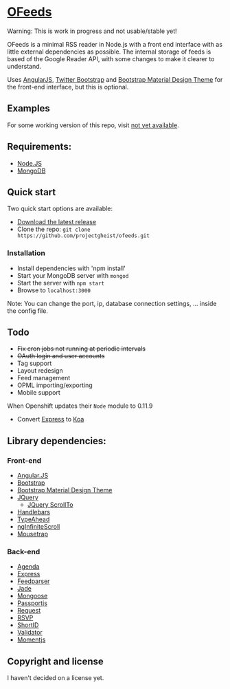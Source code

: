 # [OFeeds](https://github.com/projectgheist/ofeeds)

Warning: This is work in progress and not usable/stable yet!

OFeeds is a minimal RSS reader in Node.js with a front end interface with as little external dependencies as possible.
The internal storage of feeds is based of the Google Reader API, with some changes to make it clearer to understand.

Uses [AngularJS](http://angularjs.org/), [Twitter Bootstrap](http://getbootstrap.com) and [Bootstrap Material Design Theme](https://github.com/FezVrasta/bootstrap-material-design) for the front-end interface, but this is optional.

## Examples

For some working version of this repo, visit [not yet available](#).

## Requirements:
* [Node.JS](http://nodejs.org/)
* [MongoDB](http://www.mongodb.org/)

## Quick start

Two quick start options are available:
* [Download the latest release](https://github.com/projectgheist/ofeeds/archive/master.zip)
* Clone the repo: `git clone https://github.com/projectgheist/ofeeds.git`

### Installation
* Install dependencies with 'npm install'
* Start your MongoDB server with `mongod`
* Start the server with `npm start`
* Browse to `localhost:3000`

Note: You can change the port, ip, database connection settings, ... inside the config file.

## Todo

* ~~Fix cron jobs not running at periodic intervals~~
* ~~OAuth login and user accounts~~
* Tag support
* Layout redesign
* Feed management
* OPML importing/exporting
* Mobile support

When Openshift updates their `Node` module to 0.11.9
* Convert [Express](http://expressjs.com/) to [Koa](http://koajs.com/)

## Library dependencies:

### Front-end

* [Angular.JS](http://angularjs.org/)
* [Bootstrap](http://getbootstrap.com)
* [Bootstrap Material Design Theme](https://github.com/FezVrasta/bootstrap-material-design)
* [JQuery](http://jquery.com/)
	* [JQuery ScrollTo](https://github.com/balupton/jquery-scrollto)
* [Handlebars](http://handlebarsjs.com/)
* [TypeAhead](https://github.com/twitter/typeahead.js/)
* [ngInfiniteScroll](http://binarymuse.github.io/ngInfiniteScroll/)
* [Mousetrap](http://craig.is/killing/mice)

### Back-end

* [Agenda](https://github.com/rschmukler/agenda)
* [Express](http://expressjs.com/)
* [Feedparser](https://github.com/danmactough/node-feedparser)
* [Jade](https://github.com/visionmedia/jade)
* [Mongoose](http://mongoosejs.com/)
* [Passportjs](http://passportjs.org/)
* [Request](https://github.com/mikeal/request)
* [RSVP](https://github.com/tildeio/rsvp.js)
* [ShortID](https://github.com/dylang/shortid)
* [Validator](https://github.com/chriso/validator.js)
* [Momentjs](http://momentjs.com/)

## Copyright and license
I haven't decided on a license yet.